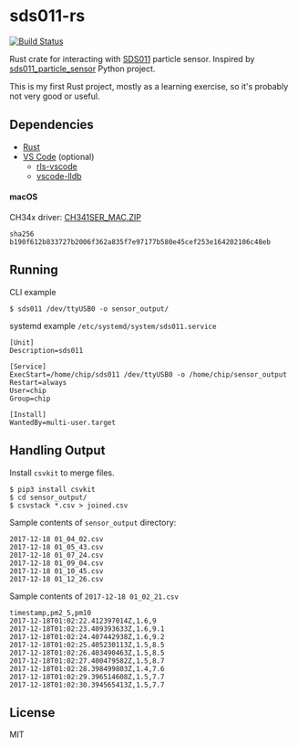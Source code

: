 # sds011-rs

[![Build Status](https://travis-ci.org/chrisballinger/sds011-rs.svg?branch=master)](https://travis-ci.org/chrisballinger/sds011-rs)

Rust crate for interacting with [SDS011](http://aqicn.org/sensor/sds011/) particle sensor. Inspired by [sds011_particle_sensor](https://gitlab.com/frankrich/sds011_particle_sensor) Python project.

This is my first Rust project, mostly as a learning exercise, so it's probably not very good or useful.


## Dependencies

* [Rust](https://www.rustup.rs/)
* [VS Code](https://code.visualstudio.com/) (optional)
  * [rls-vscode](https://github.com/rust-lang-nursery/rls-vscode)
  * [vscode-lldb](https://github.com/vadimcn/vscode-lldb)

#### macOS

CH34x driver: [CH341SER_MAC.ZIP](http://www.wch.cn/download/CH341SER_MAC_ZIP.html)
 
`sha256 b190f612b833727b2006f362a835f7e97177b580e45cef253e164202106c48eb`


## Running

CLI example

```
$ sds011 /dev/ttyUSB0 -o sensor_output/
```

systemd example `/etc/systemd/system/sds011.service`

```
[Unit]
Description=sds011

[Service]
ExecStart=/home/chip/sds011 /dev/ttyUSB0 -o /home/chip/sensor_output
Restart=always
User=chip
Group=chip

[Install]
WantedBy=multi-user.target
```

## Handling Output

Install `csvkit` to merge files.

```
$ pip3 install csvkit
$ cd sensor_output/
$ csvstack *.csv > joined.csv
```

Sample contents of `sensor_output` directory:

```
2017-12-18 01_04_02.csv2017-12-18 01_05_43.csv2017-12-18 01_07_24.csv2017-12-18 01_09_04.csv2017-12-18 01_10_45.csv2017-12-18 01_12_26.csv
```

Sample contents of `2017-12-18 01_02_21.csv`

```
timestamp,pm2_5,pm10
2017-12-18T01:02:22.412397014Z,1.6,9
2017-12-18T01:02:23.409393633Z,1.6,9.1
2017-12-18T01:02:24.407442938Z,1.6,9.2
2017-12-18T01:02:25.405230113Z,1.5,8.5
2017-12-18T01:02:26.403490463Z,1.5,8.5
2017-12-18T01:02:27.400479582Z,1.5,8.7
2017-12-18T01:02:28.398499803Z,1.4,7.6
2017-12-18T01:02:29.396514608Z,1.5,7.7
2017-12-18T01:02:30.394565413Z,1.5,7.7
```



## License

MIT